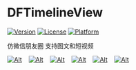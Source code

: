 DFTimelineView
=============
[![Version](https://img.shields.io/cocoapods/v/DFTimelineView.svg?style=flat)](http://cocoapods.org/pods/DFTimelineView)
[![License](https://img.shields.io/cocoapods/l/DFTimelineView.svg?style=flat)](http://cocoapods.org/pods/DFTimelineView)
[![Platform](https://img.shields.io/cocoapods/p/DFTimelineView.svg?style=flat)](http://cocoapods.org/pods/DFTimelineView)

仿微信朋友圈 支持图文和短视频

[![Alt][screenshot1_thumb]][screenshot1]    [![Alt][screenshot2_thumb]][screenshot2]    [![Alt][screenshot3_thumb]][screenshot3]    [![Alt][screenshot4_thumb]][screenshot4]    [![Alt][screenshot5_thumb]][screenshot5]    [![Alt][screenshot6_thumb]][screenshot6]

[screenshot1_thumb]: http://file-cdn.datafans.net/github/dftimelineview/1.jpg_500.jpeg
[screenshot1]: http://file-cdn.datafans.net/github/dftimelineview/1.jpg
[screenshot2_thumb]: http://file-cdn.datafans.net/github/dftimelineview/2.jpg_500.jpeg
[screenshot2]: http://file-cdn.datafans.net/github/dftimelineview/2.jpg
[screenshot3_thumb]: http://file-cdn.datafans.net/github/dftimelineview/3.jpg_500.jpeg
[screenshot3]: http://file-cdn.datafans.net/github/dftimelineview/3.jpg
[screenshot4_thumb]: http://file-cdn.datafans.net/github/dftimelineview/4.jpg_500.jpeg
[screenshot4]: http://file-cdn.datafans.net/github/dftimelineview/4.jpg
[screenshot5_thumb]: http://file-cdn.datafans.net/github/dftimelineview/5.jpg_500.jpeg
[screenshot5]: http://file-cdn.datafans.net/github/dftimelineview/5.jpg
[screenshot6_thumb]: http://file-cdn.datafans.net/github/dftimelineview/6.jpg_500.jpeg
[screenshot6]: http://file-cdn.datafans.net/github/dftimelineview/6.jpg

